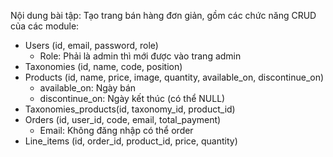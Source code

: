 Nội dung bài tập:
Tạo trang bán hàng đơn giản, gồm các chức năng CRUD của các module:
- Users (id, email, password, role)
	- Role: Phải là admin thì mới được vào trang admin
- Taxonomies (id, name, code, position)
- Products (id, name, price, image, quantity, available_on, discontinue_on)
	- available_on: Ngày bán
	- discontinue_on: Ngày kết thúc (có thể NULL)
- Taxonomies_products(id, taxonomy_id, product_id)
- Orders (id, user_id, code, email, total_payment)
	- Email: Không đăng nhập có thể order
- Line_items (id, order_id, product_id, price, quantity)
